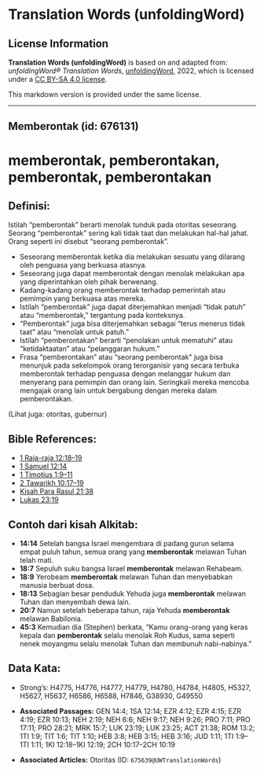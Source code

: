 # Translation Words (unfoldingWord)

## License Information

**Translation Words (unfoldingWord)** is based on and adapted from: _unfoldingWord® Translation Words_, [unfoldingWord](https://unfoldingword.org/utw), 2022, which is licensed under a [CC BY-SA 4.0 license](https://creativecommons.org/licenses/by-sa/4.0/legalcode.en).

This markdown version is provided under the same license.



--------------------------------

## Memberontak (id: 676131)

memberontak, pemberontakan, pemberontak, pemberontakan
======================================================

Definisi:
---------

Istilah “pemberontak” berarti menolak tunduk pada otoritas seseorang. Seorang “pemberontak” sering kali tidak taat dan melakukan hal\-hal jahat. Orang seperti ini disebut “seorang pemberontak”.

* Seseorang memberontak ketika dia melakukan sesuatu yang dilarang oleh penguasa yang berkuasa atasnya.
* Seseorang juga dapat memberontak dengan menolak melakukan apa yang diperintahkan oleh pihak berwenang.
* Kadang\-kadang orang memberontak terhadap pemerintah atau pemimpin yang berkuasa atas mereka.
* Istilah “pemberontak” juga dapat diterjemahkan menjadi “tidak patuh” atau “memberontak,” tergantung pada konteksnya.
* “Pemberontak” juga bisa diterjemahkan sebagai “terus menerus tidak taat” atau “menolak untuk patuh.”
* Istilah “pemberontakan” berarti “penolakan untuk mematuhi” atau “ketidaktaatan” atau “pelanggaran hukum.”
* Frasa “pemberontakan” atau “seorang pemberontak" juga bisa menunjuk pada sekelompok orang terorganisir yang secara terbuka memberontak terhadap penguasa dengan melanggar hukum dan menyerang para pemimpin dan orang lain. Seringkali mereka mencoba mengajak orang lain untuk bergabung dengan mereka dalam pemberontakan.

(Lihat juga: otoritas, gubernur)

Bible References:
-----------------

* [1 Raja\-raja 12:18–19](https://ref.ly/1Kgs0:0)
* [1 Samuel 12:14](https://ref.ly/1Sam0:0)
* [1 Timotius 1:9–11](https://ref.ly/1Tim0:0)
* [2 Tawarikh 10:17–19](https://ref.ly/2Chr0:0)
* [Kisah Para Rasul 21:38](https://ref.ly/Acts0:0)
* [Lukas 23:19](https://ref.ly/Luke23:19)

Contoh dari kisah Alkitab:
--------------------------

* **14:14** Setelah bangsa Israel mengembara di padang gurun selama empat puluh tahun, semua orang yang **memberontak** melawan Tuhan telah mati.
* **18:7** Sepuluh suku bangsa Israel **memberontak** melawan Rehabeam.
* **18:9** Yerobeam **memberontak** melawan Tuhan dan menyebabkan manusia berbuat dosa.
* **18:13** Sebagian besar penduduk Yehuda juga **memberontak** melawan Tuhan dan menyembah dewa lain.
* **20:7** Namun setelah beberapa tahun, raja Yehuda **memberontak** melawan Babilonia.
* **45:3** Kemudian dia (Stephen) berkata, “Kamu orang\-orang yang keras kepala dan **pemberontak** selalu menolak Roh Kudus, sama seperti nenek moyangmu selalu menolak Tuhan dan membunuh nabi\-nabinya.”

Data Kata:
----------

* Strong’s: H4775, H4776, H4777, H4779, H4780, H4784, H4805, H5327, H5627, H5637, H6586, H6588, H7846, G38930, G49550

* **Associated Passages:** GEN 14:4; 1SA 12:14; EZR 4:12; EZR 4:15; EZR 4:19; EZR 10:13; NEH 2:19; NEH 6:6; NEH 9:17; NEH 9:26; PRO 7:11; PRO 17:11; PRO 28:21; MRK 15:7; LUK 23:19; LUK 23:25; ACT 21:38; ROM 13:2; 1TI 1:9; TIT 1:6; TIT 1:10; HEB 3:8; HEB 3:15; HEB 3:16; JUD 1:11; 1TI 1:9–1TI 1:11; 1KI 12:18–1KI 12:19; 2CH 10:17–2CH 10:19
* **Associated Articles:** Otoritas (ID: `675639@UWTranslationWords`)

